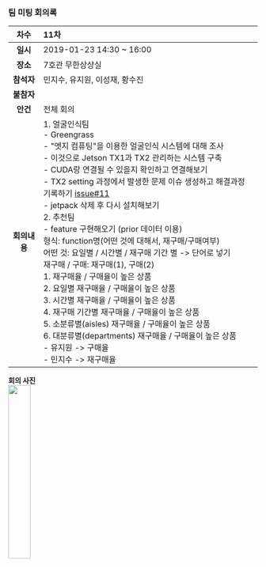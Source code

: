 ### 팀 미팅 회의록

|     차수     | 11차                                                         |
| :----------: | :----------------------------------------------------------- |
|   **일시**   | 2019-01-23 14:30 ~ 16:00                                     |
|   **장소**   | 7호관 무한상상실                                             |
|  **참석자**  | 민지수, 유지원, 이성재, 황수진                               |
|  **불참자**  |                                                              |
|   **안건**   | 전체 회의                                                    |
| **회의내용** | 1. 얼굴인식팀<br/>- Greengrass<br/>   - "엣지 컴퓨팅"을 이용한 얼굴인식 시스템에 대해 조사<br/>   - 이것으로 Jetson TX1과 TX2 관리하는 시스템 구축<br/>   - CUDA랑 연결될 수 있을지 확인하고 연결해보기<br/>- TX2 setting 과정에서 발생한 문제 이슈 생성하고 해결과정 기록하기 [issue#11](https://github.com/kookmin-sw/2019-cap1-2019_4/issues/11)<br/>    - jetpack 삭제 후 다시 설치해보기<br/>2. 추천팀<br/>- feature 구현해오기 (prior 데이터 이용)<br/>  형식: function명(어떤 것에 대해서, 재구매/구매여부)<br/>  어떤 것: 요일별 / 시간별 / 재구매 기간 별 -> 단어로 넣기<br/>    재구매 / 구매: 재구매(1), 구매(2)<br/>      1. 재구매율 / 구매율이 높은 상품<br/>      2. 요일별 재구매율 / 구매율이 높은 상품<br/>      3. 시간별 재구매율 / 구매율이 높은 상품<br/>      4. 재구매 기간별 재구매율 / 구매율이 높은 상품<br/>      5. 소분류별(aisles) 재구매율 / 구매율이 높은 상품<br/>      6. 대분류별(departments) 재구매율 / 구매율이 높은 상품<br/>  - 유지원 -> 구매율<br/>  - 민지수 -> 재구매율 |

**회의 사진**<br/>
<img src="https://github.com/kookmin-sw/2019-cap1-2019_4/blob/upload_pictures/doc/회의록/pictures/2019_01_23-1.jpg" width="30%" height="30%">